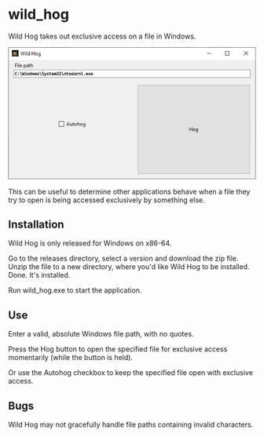 # wild_hog

Wild Hog takes out exclusive access on a file in Windows.

![screenshot](hero_shot.png)

This can be useful to determine other applications behave when a file they try to open is being accessed exclusively by something else.

## Installation

Wild Hog is only released for Windows on x86-64.

Go to the releases directory, select a version and download the zip file.  Unzip the file to a new directory, where you'd like Wild Hog to be installed.  Done.  It's installed.

Run wild_hog.exe to start the application.

## Use

Enter a valid, absolute Windows file path, with no quotes.

Press the Hog button to open the specified file for exclusive access momentarily (while the button is held).

Or use the Autohog checkbox to keep the specified file open with exclusive access.

## Bugs

Wild Hog may not gracefully handle file paths containing invalid characters.
